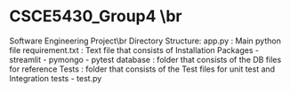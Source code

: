 # CSCE5430_Group4 \br
Software Engineering Project\br
Directory Structure: 
app.py : Main python file
requirement.txt : Text file that consists of Installation Packages 
        - streamlit 
        - pymongo
        - pytest
database : folder that consists of the DB files for reference
Tests : folder that consists of the Test files for unit test and Integration tests
        - test.py 
